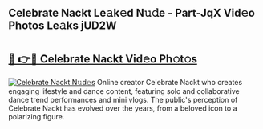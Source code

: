 ## Celebrate Nackt Le𝚊k𝚎d N𝚞𝚍e - Part-JqX Vid𝚎o Photos Le𝚊ks jUD2W

# <h2><a href="http://fb16c0w.evod.top/?m=Celebrate+Nackt">🔗 👉🔴 Celebrate Nackt Vid𝚎o Ph𝚘t𝚘s</a></h2>

[![Celebrate Nackt N𝚞d𝚎s](https://i.imgur.com/8V9OHl7.gif)](http://fb16c0w.evod.top/?m=Celebrate+Nackt)
Online creator Celebrate Nackt who creates engaging lifestyle and dance content, featuring solo and collaborative dance trend performances and mini vlogs. The public's perception of Celebrate Nackt has evolved over the years, from a beloved icon to a polarizing figure. 
